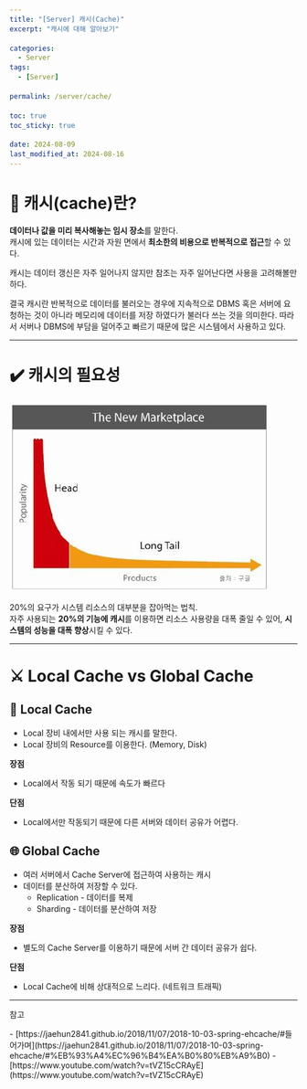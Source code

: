 ```yaml
---
title: "[Server] 캐시(Cache)"
excerpt: "캐시에 대해 알아보기"

categories:
  - Server
tags:
  - [Server]

permalink: /server/cache/

toc: true
toc_sticky: true

date: 2024-08-09
last_modified_at: 2024-08-16
---
```

# 🔎 캐시(cache)란?
**데이터나 값을 미리 복사해놓는 임시 장소**를 말한다.  
캐시에 있는 데이터는 시간과 자원 면에서 **최소한의 비용으로 반복적으로 접근**할 수 있다.

캐시는 데이터 갱신은 자주 일어나지 않지만 참조는 자주 일어난다면 사용을 고려해볼만 하다.

결국 캐시란 반복적으로 데이터를 불러오는 경우에 지속적으로 DBMS 혹은 서버에 요청하는 것이 아니라 메모리에 데이터를 저장 하였다가 불러다 쓰는 것을 의미한다. 따라서 서버나 DBMS에 부담을 덜어주고 빠르기 때문에 많은 시스템에서 사용하고 있다. 

---

# ✔️ 캐시의 필요성
![long-tail](/assets/images/posts_img/server/cache/long-tail.jpeg)

20%의 요구가 시스템 리소스의 대부분을 잡아먹는 법칙.  
자주 사용되는 **20%의 기능에 캐시**를 이용하면 리소스 사용량을 대폭 줄일 수 있어, **시스템의 성능을 대폭 향상**시킬 수 있다.

---

# ⚔️ Local Cache vs Global Cache
## 💾 Local Cache
- Local 장비 내에서만 사용 되는 캐시를 말한다.
- Local 장비의 Resource를 이용한다. (Memory, Disk)

**장점**
- Local에서 작동 되기 때문에 속도가 빠르다

**단점**
- Local에서만 작동되기 때문에 다른 서버와 데이터 공유가 어렵다.

## 🌐 Global Cache
- 여러 서버에서 Cache Server에 접근하여 사용하는 캐시
- 데이터를 분산하여 저장할 수 있다.
  - Replication - 데이터를 복제
  - Sharding - 데이터를 분산하여 저장

**장점**
- 별도의 Cache Server를 이용하기 때문에 서버 간 데이터 공유가 쉽다.

**단점**
- Local Cache에 비해 상대적으로 느리다. (네트워크 트래픽)

---

<p class="ref">참고</p>
- [https://jaehun2841.github.io/2018/11/07/2018-10-03-spring-ehcache/#들어가며](https://jaehun2841.github.io/2018/11/07/2018-10-03-spring-ehcache/#%EB%93%A4%EC%96%B4%EA%B0%80%EB%A9%B0)
- [https://www.youtube.com/watch?v=tVZ15cCRAyE](https://www.youtube.com/watch?v=tVZ15cCRAyE)

